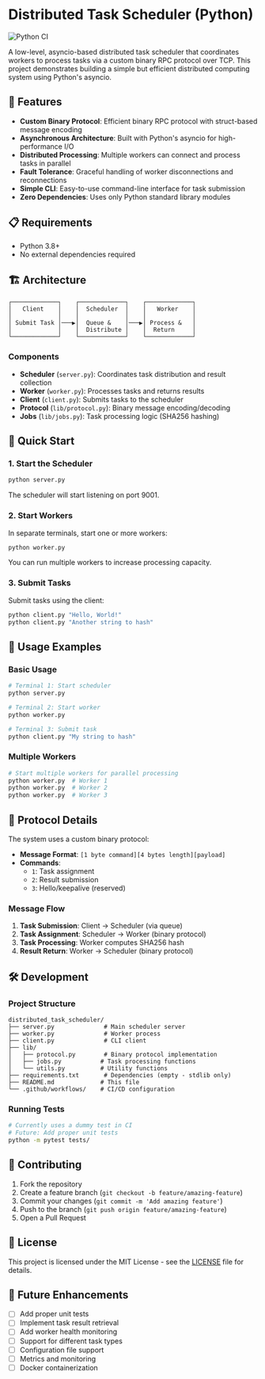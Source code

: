 # Distributed Task Scheduler (Python)

![Python CI](https://github.com/rayventerprise/distributed-task-scheduler/actions/workflows/python-app.yml/badge.svg)

A low-level, asyncio-based distributed task scheduler that coordinates workers to process tasks via a custom binary RPC protocol over TCP. This project demonstrates building a simple but efficient distributed computing system using Python's asyncio.

## 🚀 Features

- **Custom Binary Protocol**: Efficient binary RPC protocol with struct-based message encoding
- **Asynchronous Architecture**: Built with Python's asyncio for high-performance I/O
- **Distributed Processing**: Multiple workers can connect and process tasks in parallel
- **Fault Tolerance**: Graceful handling of worker disconnections and reconnections
- **Simple CLI**: Easy-to-use command-line interface for task submission
- **Zero Dependencies**: Uses only Python standard library modules

## 📋 Requirements

- Python 3.8+
- No external dependencies required

## 🏗️ Architecture

```
┌─────────────┐    ┌─────────────┐    ┌─────────────┐
│   Client    │    │  Scheduler  │    │   Worker    │
│             │    │             │    │             │
│ Submit Task │───▶│  Queue &    │───▶│ Process &   │
│             │    │  Distribute │    │  Return     │
└─────────────┘    └─────────────┘    └─────────────┘
```

### Components

- **Scheduler** (`server.py`): Coordinates task distribution and result collection
- **Worker** (`worker.py`): Processes tasks and returns results
- **Client** (`client.py`): Submits tasks to the scheduler
- **Protocol** (`lib/protocol.py`): Binary message encoding/decoding
- **Jobs** (`lib/jobs.py`): Task processing logic (SHA256 hashing)

## 🚀 Quick Start

### 1. Start the Scheduler

```bash
python server.py
```

The scheduler will start listening on port 9001.

### 2. Start Workers

In separate terminals, start one or more workers:

```bash
python worker.py
```

You can run multiple workers to increase processing capacity.

### 3. Submit Tasks

Submit tasks using the client:

```bash
python client.py "Hello, World!"
python client.py "Another string to hash"
```

## 📖 Usage Examples

### Basic Usage

```bash
# Terminal 1: Start scheduler
python server.py

# Terminal 2: Start worker
python worker.py

# Terminal 3: Submit task
python client.py "My string to hash"
```

### Multiple Workers

```bash
# Start multiple workers for parallel processing
python worker.py  # Worker 1
python worker.py  # Worker 2
python worker.py  # Worker 3
```

## 🔧 Protocol Details

The system uses a custom binary protocol:

- **Message Format**: `[1 byte command][4 bytes length][payload]`
- **Commands**:
  - `1`: Task assignment
  - `2`: Result submission
  - `3`: Hello/keepalive (reserved)

### Message Flow

1. **Task Submission**: Client → Scheduler (via queue)
2. **Task Assignment**: Scheduler → Worker (binary protocol)
3. **Task Processing**: Worker computes SHA256 hash
4. **Result Return**: Worker → Scheduler (binary protocol)

## 🛠️ Development

### Project Structure

```
distributed_task_scheduler/
├── server.py              # Main scheduler server
├── worker.py              # Worker process
├── client.py              # CLI client
├── lib/
│   ├── protocol.py        # Binary protocol implementation
│   ├── jobs.py           # Task processing functions
│   └── utils.py          # Utility functions
├── requirements.txt       # Dependencies (empty - stdlib only)
├── README.md             # This file
└── .github/workflows/    # CI/CD configuration
```

### Running Tests

```bash
# Currently uses a dummy test in CI
# Future: Add proper unit tests
python -m pytest tests/
```

## 🤝 Contributing

1. Fork the repository
2. Create a feature branch (`git checkout -b feature/amazing-feature`)
3. Commit your changes (`git commit -m 'Add amazing feature'`)
4. Push to the branch (`git push origin feature/amazing-feature`)
5. Open a Pull Request

## 📝 License

This project is licensed under the MIT License - see the [LICENSE](LICENSE) file for details.

## 🎯 Future Enhancements

- [ ] Add proper unit tests
- [ ] Implement task result retrieval
- [ ] Add worker health monitoring
- [ ] Support for different task types
- [ ] Configuration file support
- [ ] Metrics and monitoring
- [ ] Docker containerization
